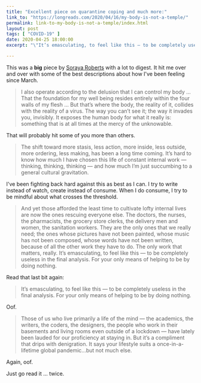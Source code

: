 ```yaml
---
title: "Excellent piece on quarantine coping and much more:"
link_to: "https://longreads.com/2020/04/16/my-body-is-not-a-temple/"
permalink: link-to-my-body-is-not-a-temple/index.html
layout: post
tags: [ "COVID-19" ]
date: 2020-04-25 18:00:00
excerpt: "\"It’s emasculating, to feel like this — to be completely useless in the final analysis. For your only means of helping to be by doing nothing.\""

---
```



This was a **big** piece by [Soraya Roberts](https://twitter.com/SorayaRoberts) with a lot to digest. It hit me over and over with some of the best descriptions about how I've been feeling since March.

> I also operate according to the delusion that I can control my body ... That the foundation for my well being resides entirely within the four walls of my flesh ... But that’s where the body, the reality of it, collides with the reality of a virus. The way you can’t see it; the way it invades you, invisibly. It exposes the human body for what it really is: something that is at all times at the mercy of the unknowable.

That will probably hit some of you more than others. 

> The shift toward more stasis, less action, more inside, less outside, more ordering, less making, has been a long time coming. It’s hard to know how much I have chosen this life of constant internal work — thinking, thinking, thinking — and how much I’m just succumbing to a general cultural gravitation. 

I've been fighting back hard against this as best as I can. I try to write instead of watch, create instead of consume. When I do consume, I try to be mindful about what crosses the threshold.

> And yet those afforded the least time to cultivate lofty internal lives are now the ones rescuing everyone else. The doctors, the nurses, the pharmacists, the grocery store clerks, the delivery men and women, the sanitation workers. They are the only ones that we really need; the ones whose pictures have not been painted, whose music has not been composed, whose words have not been written, because of all the other work they have to do. The only work that matters, really. It’s emasculating, to feel like this — to be completely useless in the final analysis. For your only means of helping to be by doing nothing. 

Read that last bit again:

> It’s emasculating, to feel like this — to be completely useless in the final analysis. For your only means of helping to be by doing nothing. 

Oof.

> Those of us who live primarily a life of the mind — the academics, the writers, the coders, the designers, the people who work in their basements and living rooms even outside of a lockdown — have lately been lauded for our proficiency at staying in. But it’s a compliment that drips with denigration. It says your lifestyle suits a once-in-a-lifetime global pandemic…but not much else.

Again, oof.

Just go read it ... twice.
